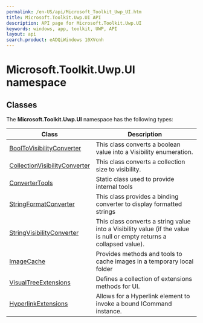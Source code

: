 ```yaml
---
permalink: /en-US/api/Microsoft_Toolkit_Uwp_UI.htm
title: Microsoft.Toolkit.Uwp.UI API 
description: API page for Microsoft.Toolkit.Uwp.UI
keywords: windows, app, toolkit, UWP, API
layout: api
search.product: eADQiWindows 10XVcnh
---
```



# Microsoft.Toolkit.Uwp.UI namespace

## Classes

The **Microsoft.Toolkit.Uwp.UI** namespace has the following types:


| Class | Description |
| --- | --- |
| [BoolToVisibilityConverter](Microsoft_Toolkit_Uwp_UI_Converters_BoolToVisibilityConverter.htm) | This class converts a boolean value into a Visibility enumeration. |
| [CollectionVisibilityConverter](Microsoft_Toolkit_Uwp_UI_Converters_CollectionVisibilityConverter.htm) | This class converts a collection size to visibility. |
| [ConverterTools](Microsoft_Toolkit_Uwp_UI_Converters_ConverterTools.htm) | Static class used to provide internal tools |
| [StringFormatConverter](Microsoft_Toolkit_Uwp_UI_Converters_StringFormatConverter.htm) | This class provides a binding converter to display formatted strings |
| [StringVisibilityConverter](Microsoft_Toolkit_Uwp_UI_Converters_StringVisibilityConverter.htm) | This class converts a string value into a Visibility value (if the value is null or empty returns a collapsed value). |
| [ImageCache](Microsoft_Toolkit_Uwp_UI_ImageCache.htm) | Provides methods and tools to cache images in a temporary local folder |
| [VisualTreeExtensions](Microsoft_Toolkit_Uwp_UI_VisualTreeExtensions.htm) | Defines a collection of extensions methods for UI. |
| [HyperlinkExtensions](Microsoft_Toolkit_Uwp_UI_HyperlinkExtensions.htm) | Allows for a Hyperlink element to invoke a bound ICommand instance. |
